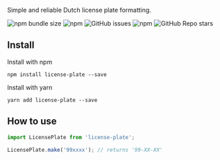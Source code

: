 Simple and reliable Dutch license plate formatting.

![npm bundle size](https://img.shields.io/bundlephobia/min/license-plate)
![npm](https://img.shields.io/npm/dt/license-plate)
![GitHub issues](https://img.shields.io/github/issues/niels-bosman/license-plate)
![npm](https://img.shields.io/npm/v/license-plate)
![GitHub Repo stars](https://img.shields.io/github/stars/niels-bosman/license-plate?style=social)

## Install
Install with npm
```console
npm install license-plate --save
```

Install with yarn
```console
yarn add license-plate --save
```

## How to use
```js
import LicensePlate from 'license-plate';

LicensePlate.make('99xxxx'); // returns '99-XX-XX'
```

